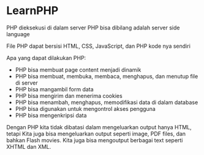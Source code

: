 # LearnPHP

PHP dieksekusi di dalam server
PHP bisa dibilang adalah server side language

File PHP dapat bersisi HTML, CSS, JavaScript, dan PHP kode nya sendiri

Apa yang dapat dilakukan PHP:
- PHP bisa membuat page content menjadi dinamik
- PHP bisa membuat, membuka, membaca, menghapus, dan menutup file di server
- PHP bisa mangambil form data
- PHP bisa mengirim dan menerima cookies
- PHP bisa menambah, menghapus, memodifikasi data di dalam database
- PHP bisa digunakan untuk mengontrol akses pengguna
- PHP bisa mengenkripsi data

Dengan PHP kita tidak dibatasi dalam mengeluarkan output hanya HTML, tetapi
Kita juga bisa mengeluarkan output seperti image, PDF files, dan bahkan Flash movies.
Kita juga bisa mengoutput berbagai text seperti XHTML dan XML.